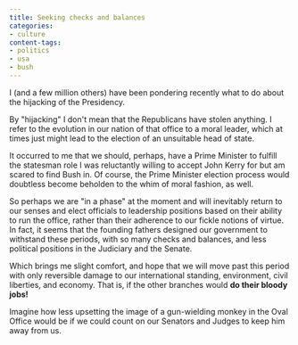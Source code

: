 ```yaml
---
title: Seeking checks and balances
categories:
- culture
content-tags:
- politics
- usa
- bush
---
```


I (and a few million others) have been pondering recently what to do about the hijacking of the Presidency.

By "hijacking" I don't mean that the Republicans have stolen anything. I refer to the evolution in our nation of that office to a moral leader, which at times just might lead to the election of an unsuitable head of state.

It occurred to me that we should, perhaps, have a Prime Minister to fulfill the statesman role I was reluctantly willing to accept John Kerry for but am scared to find Bush in.  Of course, the Prime Minister election process would doubtless become beholden to the whim of moral fashion, as well.

So perhaps we are "in a phase" at the moment and will inevitably return to our senses and elect officials to leadership positions based on their ability to run the office, rather than their adherence to our fickle notions of virtue.  In fact, it seems that the founding fathers designed our government to withstand these periods, with so many checks and balances, and less political positions in the Judiciary and the Senate.

Which brings me slight comfort, and hope that we will move past this period with only reversible damage to our international standing, environment, civil liberties, and economy.  That is, if the other branches would **do their bloody jobs!**

Imagine how less upsetting the image of a gun-wielding monkey in the Oval Office would be if we could count on our Senators and Judges to keep him away from us.

